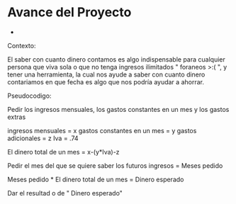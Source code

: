 # Avance del Proyecto

-

Contexto: 

El saber con cuanto dinero contamos es algo indispensable para cualquier persona que viva sola o que no tenga ingresos ilimitados " foraneos >:( ", y tener una herramienta, la cual nos ayude a saber con cuanto dinero contariamos en que fecha es algo que nos podría ayudar a ahorrar. 

Pseudocodigo:

Pedir los ingresos mensuales, los gastos constantes en un mes y los gastos extras

ingresos mensuales = x
gastos constantes en un mes = y
gastos adicionales = z
Iva = .74

El dinero total de un mes = x-(y*Iva)-z

Pedir el mes del que se quiere saber los futuros ingresos = Meses pedido

Meses pedido * El dinero total de un mes = Dinero esperado

Dar el resultad o de " Dinero esperado"

